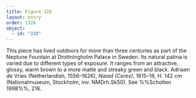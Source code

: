 ```yaml
---
title: Figure 328
layout: entry
order: 1328
object:
  - id: "328"
---
```


This piece has lived outdoors for more than three centuries as part of the Neptune Fountain at Drottningholm Palace in Sweden. Its natural patina is varied due to different types of exposure. It ranges from an attractive, glossy, warm brown to a more matte and streaky green and black. Adriaen de Vries (Netherlandish, 1556–1626), *Naiad (Ceres)*, 1615–18, H. 142 cm (Nationalmuseum, Stockholm, inv. NMDrh.Sk50). See %%Scholten 1998%%, 218.
